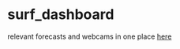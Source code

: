 # surf_dashboard
relevant forecasts and webcams in one place
[here](https://ofer1992.github.io/surf_dashboard/)
